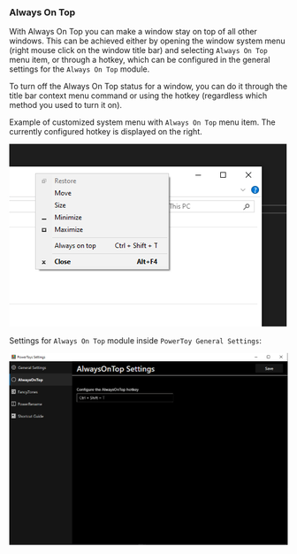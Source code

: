 ### Always On Top

With Always On Top you can make a window stay on top of all other windows. This can
be achieved either by opening the window system menu (right mouse click on the window
title bar) and selecting `Always On Top` menu item, or through a hotkey, which can be
configured in the general settings for the `Always On Top` module.

To turn off the Always On Top status for a window, you can do it through the title
bar context menu command or using the hotkey (regardless which method you used to turn it on).

Example of customized system menu with `Always On Top` menu item. The currently configured hotkey
is displayed on the right.

![Always On Top](AlwaysOnTop.png)

Settings for `Always On Top` module inside `PowerToy General Settings`:

![Settings](AlwaysOnTop_Settings.png)